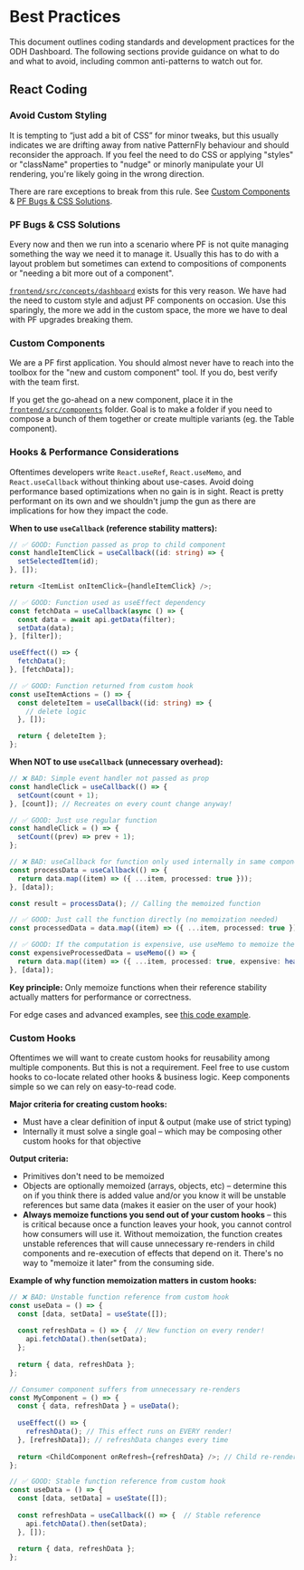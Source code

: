 # Best Practices

This document outlines coding standards and development practices for the ODH Dashboard. The following sections provide guidance on what to do and what to avoid, including common anti-patterns to watch out for.

## React Coding

### Avoid Custom Styling

It is tempting to “just add a bit of CSS” for minor tweaks, but this usually indicates we are drifting away from native PatternFly behaviour and should reconsider the approach. If you feel the need to do CSS or applying "styles" or "className" properties to "nudge" or minorly manipulate your UI rendering, you're likely going in the wrong direction.

There are rare exceptions to break from this rule. See [Custom Components](#custom-components) & [PF Bugs & CSS Solutions](#pf-bugs--css-solutions).

### PF Bugs & CSS Solutions

Every now and then we run into a scenario where PF is not quite managing something the way we need it to manage it. Usually this has to do with a layout problem but sometimes can extend to compositions of components or "needing a bit more out of a component".

[`frontend/src/concepts/dashboard`](../frontend/src/concepts/dashboard) exists for this very reason. We have had the need to custom style and adjust PF components on occasion. Use this sparingly, the more we add in the custom space, the more we have to deal with PF upgrades breaking them.

### Custom Components

We are a PF first application. You should almost never have to reach into the toolbox for the "new and custom component" tool. If you do, best verify with the team first.

If you get the go-ahead on a new component, place it in the [`frontend/src/components`](../frontend/src/components) folder. Goal is to make a folder if you need to compose a bunch of them together or create multiple variants (eg. the Table component).

### Hooks & Performance Considerations

Oftentimes developers write `React.useRef`, `React.useMemo`, and `React.useCallback` without thinking about use-cases. Avoid doing performance based optimizations when no gain is in sight. React is pretty performant on its own and we shouldn't jump the gun as there are implications for how they impact the code.

**When to use `useCallback` (reference stability matters):**

```typescript
// ✅ GOOD: Function passed as prop to child component
const handleItemClick = useCallback((id: string) => {
  setSelectedItem(id);
}, []);

return <ItemList onItemClick={handleItemClick} />;

// ✅ GOOD: Function used as useEffect dependency
const fetchData = useCallback(async () => {
  const data = await api.getData(filter);
  setData(data);
}, [filter]);

useEffect(() => {
  fetchData();
}, [fetchData]);

// ✅ GOOD: Function returned from custom hook
const useItemActions = () => {
  const deleteItem = useCallback((id: string) => {
    // delete logic
  }, []);

  return { deleteItem };
};
```

**When NOT to use `useCallback` (unnecessary overhead):**

```typescript
// ❌ BAD: Simple event handler not passed as prop
const handleClick = useCallback(() => {
  setCount(count + 1);
}, [count]); // Recreates on every count change anyway!

// ✅ GOOD: Just use regular function
const handleClick = () => {
  setCount((prev) => prev + 1);
};

// ❌ BAD: useCallback for function only used internally in same component
const processData = useCallback(() => {
  return data.map((item) => ({ ...item, processed: true }));
}, [data]);

const result = processData(); // Calling the memoized function

// ✅ GOOD: Just call the function directly (no memoization needed)
const processedData = data.map((item) => ({ ...item, processed: true }));

// ✅ GOOD: If the computation is expensive, use useMemo to memoize the result
const expensiveProcessedData = useMemo(() => {
  return data.map((item) => ({ ...item, processed: true, expensive: heavyComputation(item) }));
}, [data]);
```

**Key principle:** Only memoize functions when their reference stability actually matters for performance or correctness.

For edge cases and advanced examples, see [this code example](code_examples.md).

### Custom Hooks

Oftentimes we will want to create custom hooks for reusability among multiple components. But this is not a requirement. Feel free to use custom hooks to co-locate related other hooks & business logic. Keep components simple so we can rely on easy-to-read code.

**Major criteria for creating custom hooks:**

- Must have a clear definition of input & output (make use of strict typing)
- Internally it must solve a single goal – which may be composing other custom hooks for that objective

**Output criteria:**

- Primitives don't need to be memoized
- Objects are optionally memoized (arrays, objects, etc) – determine this on if you think there is added value and/or you know it will be unstable references but same data (makes it easier on the user of your hook)
- **Always memoize functions you send out of your custom hooks** – this is critical because once a function leaves your hook, you cannot control how consumers will use it. Without memoization, the function creates unstable references that will cause unnecessary re-renders in child components and re-execution of effects that depend on it. There's no way to "memoize it later" from the consuming side.

**Example of why function memoization matters in custom hooks:**

```typescript
// ❌ BAD: Unstable function reference from custom hook
const useData = () => {
  const [data, setData] = useState([]);
  
  const refreshData = () => {  // New function on every render!
    api.fetchData().then(setData);
  };
  
  return { data, refreshData };
};

// Consumer component suffers from unnecessary re-renders
const MyComponent = () => {
  const { data, refreshData } = useData();
  
  useEffect(() => {
    refreshData(); // This effect runs on EVERY render!
  }, [refreshData]); // refreshData changes every time
  
  return <ChildComponent onRefresh={refreshData} />; // Child re-renders unnecessarily
};

// ✅ GOOD: Stable function reference from custom hook
const useData = () => {
  const [data, setData] = useState([]);
  
  const refreshData = useCallback(() => {  // Stable reference
    api.fetchData().then(setData);
  }, []);
  
  return { data, refreshData };
};
```